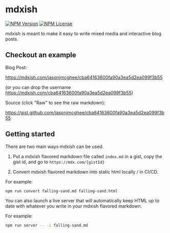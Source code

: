 # mdxish

[![NPM Version](https://img.shields.io/npm/v/mdxish.svg?style=flat)]()
[![NPM License](https://img.shields.io/npm/l/all-contributors.svg?style=flat)](https://github.com/jasonjmcghee/mdxish/blob/master/LICENSE)

mdxish is meant to make it easy to write mixed media and interactive blog posts.

## Checkout an example

Blog Post:

https://mdxish.com/jasonjmcghee/cba64163600fa90a3ea5d2ea099f3b55

(or you can drop the username https://mdxish.com/cba64163600fa90a3ea5d2ea099f3b55)

Source (click "Raw" to see the raw markdown):

https://gist.github.com/jasonjmcghee/cba64163600fa90a3ea5d2ea099f3b55

## Getting started

There are two main ways mdxish can be used.

1. Put a mdxish flavored markdown file called `index.md` in a gist, copy the gist id, and go to `https://mdx.com/{gistId}`

2. Convert mdxish flavored markdown into static html locally / in CI/CD.

For example:

```bash
npm run convert falling-sand.md falling-sand.html
```

You can also launch a live server that will automatically keep HTML up to date with whatever you write in your mdxish flavored markdown.

For example:

```bash
npm run server -- -i falling-sand.md
```
